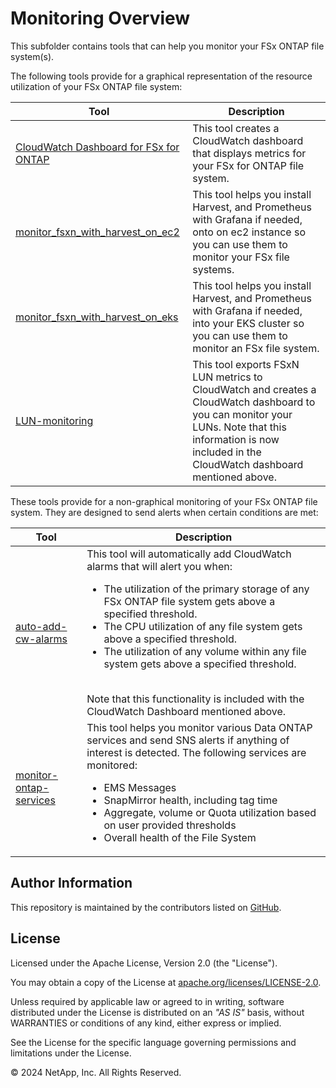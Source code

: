 # Monitoring Overview
This subfolder contains tools that can help you monitor your FSx ONTAP file system(s).

The following tools provide for a graphical representation of the resource utilization of your FSx ONTAP file system:

| Tool | Description |
| --- | --- |
| [CloudWatch Dashboard for FSx for ONTAP](/Monitoring/CloudWatch-FSx) | This tool creates a CloudWatch dashboard that displays metrics for your FSx for ONTAP file system. |
| [monitor_fsxn_with_harvest_on_ec2](/Monitoring/monitor_fsxn_with_harvest_on_ec2) | This tool helps you install Harvest, and Prometheus with Grafana if needed, onto on ec2 instance so you can use them to monitor your FSx file systems. |
| [monitor_fsxn_with_harvest_on_eks](/Monitoring/monitor_fsxn_with_harvest_on_eks) | This tool helps you install Harvest, and Prometheus with Grafana if needed, into your EKS cluster so you can use them to monitor an FSx file system. |
| [LUN-monitoring](/Monitoring/LUN-monitoring) | This tool exports FSxN LUN metrics to CloudWatch and creates a CloudWatch dashboard to you can monitor your LUNs. Note that this information is now included in the CloudWatch dashboard mentioned above.|

These tools provide for a non-graphical monitoring of your FSx ONTAP file system. They are designed to send alerts when certain conditions are met:

| Tool | Description |
| --- | --- |
| [auto-add-cw-alarms](/Monitoring/auto-add-cw-alarms) | This tool will automatically add CloudWatch alarms that will alert you when:<br><ul><li>The utilization of the primary storage of any FSx ONTAP file system gets above a specified threshold.</li><li>The CPU utilization of any file system gets above a specified threshold.</li><li>The utilization of any volume within any file system gets above a specified threshold.</li></ul><br>Note that this functionality is included with the CloudWatch Dashboard mentioned above.|
| [monitor-ontap-services](/Monitoring/monitor-ontap-services)| This tool helps you monitor various Data ONTAP services and send SNS alerts if anything of interest is detected. The following services are monitored:<br><ul><li>EMS Messages</li><li>SnapMirror health, including tag time</li><li>Aggregate, volume or Quota utilization based on user provided thresholds</li><li>Overall health of the File System</ul>|

## Author Information

This repository is maintained by the contributors listed on [GitHub](https://github.com/NetApp/FSx-ONTAP-samples-scripts/graphs/contributors).

## License

Licensed under the Apache License, Version 2.0 (the "License").

You may obtain a copy of the License at [apache.org/licenses/LICENSE-2.0](http://www.apache.org/licenses/LICENSE-2.0).

Unless required by applicable law or agreed to in writing, software distributed under the License is distributed on an _"AS IS"_ basis, without WARRANTIES or conditions of any kind, either express or implied.

See the License for the specific language governing permissions and limitations under the License.

© 2024 NetApp, Inc. All Rights Reserved.
